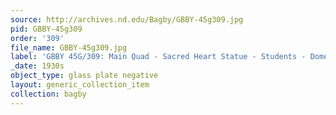 ```yaml
---
source: http://archives.nd.edu/Bagby/GBBY-45g309.jpg
pid: GBBY-45g309
order: '309'
file_name: GBBY-45g309.jpg
label: 'GBBY 45G/309: Main Quad - Sacred Heart Statue - Students - Dome - c1930s'
_date: 1930s
object_type: glass plate negative
layout: generic_collection_item
collection: bagby
---
```

